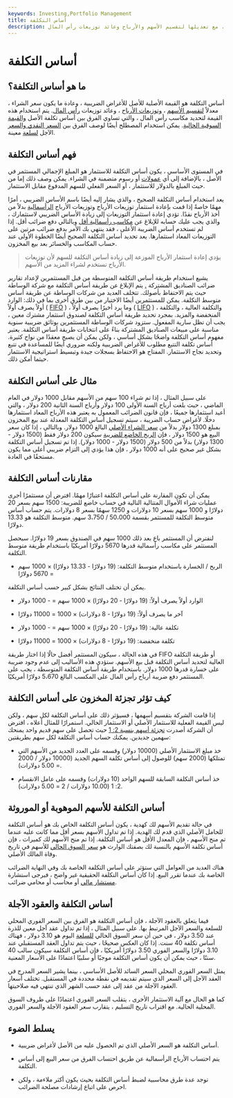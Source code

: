 ```yaml
---
keywords: Investing,Portfolio Management
title: أساس التكلفة
description: أساس التكلفة هو القيمة الأصلية للأصل للأغراض الضريبية ، مع تعديلها لتقسيم الأسهم والأرباح وعائد توزيعات رأس المال.
---
```


# أساس التكلفة
## ما هو أساس التكلفة؟

أساس التكلفة هو القيمة الأصلية للأصل للأغراض الضريبية ، وعادة ما يكون سعر الشراء ، معدلاً [لتقسيم الأسهم](/stocksplit) ، [وتوزيعات الأرباح](/dividend) ، وعائد توزيعات [رأس المال](/returnofcapital). يتم استخدام هذه القيمة لتحديد مكاسب رأس المال ، والتي تساوي الفرق بين أساس تكلفة الأصل [والقيمة السوقية الحالية](/cmv). يمكن استخدام المصطلح أيضًا لوصف الفرق بين [السعر النقدي والسعر](/cashprice) الآجل [لسلعة](/futures) معينة.

## فهم أساس التكلفة

في المستوى الأساسي ، يكون أساس التكلفة للاستثمار هو المبلغ الإجمالي المستثمر في الأصل ، بالإضافة إلى أي [عمولات](/commission) أو رسوم متضمنة في الشراء. يمكن وصف ذلك إما من حيث المبلغ بالدولار للاستثمار ، أو السعر الفعلي للسهم المدفوع مقابل الاستثمار.

يعد استخدام أساس التكلفة الصحيح ، والذي يشار إليه أيضًا باسم الأساس الضريبي ، أمرًا مهمًا خاصةً إذا قمت بإعادة استثمار توزيعات الأرباح وتوزيعات الأرباح [الرأسمالية](/capitalgainsdistribution) بدلاً من أخذ الأرباح نقدًا. تؤدي إعادة استثمار التوزيعات إلى زيادة الأساس الضريبي لاستثمارك ، والذي يجب عليك حسابه للإبلاغ عن [مكاسب رأسمالية أقل](/capitalgain) وبالتالي دفع ضرائب أقل. إذا لم تستخدم أساس الضريبة الأعلى ، فقد ينتهي بك الأمر بدفع ضرائب مرتين على التوزيعات المعاد استثمارها. يعد تحديد أساس التكلفة الصحيح أيضًا الخطوة الأولى عند حساب المكاسب والخسائر بعد بيع المخزون.

> يؤدي إعادة استثمار الأرباح الموزعة إلى زيادة أساس التكلفة للسهم لأن توزيعات الأرباح تستخدم لشراء المزيد من الأسهم.

>

يشيع استخدام طريقة أساس التكلفة المتوسطة من قبل المستثمرين لإعداد تقارير ضرائب الصناديق المشتركة [.](/averagecostbasismethod) يتم الإبلاغ عن طريقة أساس التكلفة مع شركة الوساطة حيث يتم الاحتفاظ بأصولك. تتخلف العديد من شركات الوساطة عن طريقة أساس متوسط التكلفة. يمكن للمستثمرين أيضًا الاختيار من بين طرق أخرى بما في ذلك: الوارد أولاً يصرف أولاً ( [FIFO](/fifo) ) ، وما يرد أخيرًا يصرف أولاً ( [LIFO](/lifo) ) ، والتكلفة العالية ، والتكلفة المنخفضة والمزيد. بمجرد تحديد طريقة أساس التكلفة لصندوق استثمار مشترك معين ، يجب أن تظل سارية المفعول. ستزود شركات الوساطة المستثمرين بوثائق ضريبية سنوية مناسبة على مبيعات الصناديق المشتركة بناءً على انتخابات طريقة أساس التكلفة. يعتبر مفهوم أساس التكلفة واضحًا بشكل أساسي ، ولكن يمكن أن يصبح معقدًا من نواح كثيرة. أساس تكلفة التتبع مطلوب للأغراض الضريبية ولكنه ضروري أيضًا للمساعدة في تتبع وتحديد نجاح الاستثمار. المفتاح هو الاحتفاظ بسجلات جيدة وتبسيط استراتيجية الاستثمار حيثما أمكن ذلك.

## مثال على أساس التكلفة

على سبيل المثال ، إذا تم شراء 100 سهم من الأسهم مقابل 1000 دولار في العام الماضي ، حيث بلغت أرباح السنة الأولى 100 دولار وأرباح السنة الثانية 200 دولار ، والتي أعيد استثمارها جميعًا ، فإن قانون الضرائب المعمول به يعتبر هذه الأرباح المعاد استثمارها دخلًا. لأغراض حساب الضريبة ، سيتم تسجيل أساس التكلفة المعدلة عند بيع المخزون بمبلغ 1300 دولار بدلاً من [سعر الشراء الأصلي](/purchaseprice) البالغ 1000 دولار. وبالتالي ، إذا كان سعر البيع هو 1500 دولار ، فإن [الربح الخاضع للضريبة](/taxablegain) سيكون 200 دولار فقط (1500 دولار - 1300 دولار) بدلاً من 500 دولار (1500 دولار - 1000 دولار). إذا تم تسجيل أساس التكلفة بشكل غير صحيح على أنه 1000 دولار ، فإن هذا يؤدي إلى التزام ضريبي أعلى مما يكون مستحقًا في العادة.

## مقارنات أساس التكلفة

يمكن أن تكون المقارنة على أساس التكلفة اعتبارًا مهمًا. افترض أن مستثمرًا أجرى عمليات شراء الأموال المتتالية التالية في حساب خاضع للضريبة: 1500 سهم بسعر 20 دولارًا و 1000 سهم بسعر 10 دولارات و 1250 سهمًا بسعر 8 دولارات. يتم حساب أساس متوسط التكلفة للمستثمر بقسمة 50،000 / 3،750 سهم. متوسط التكلفة هو 13.33 دولارًا.

لنفترض أن المستثمر باع بعد ذلك 1000 سهم في الصندوق بسعر 19 دولارًا. سيحصل المستثمر على مكاسب رأسمالية قدرها 5670 دولارًا أمريكيًا باستخدام طريقة متوسط التكلفة.

- الربح / الخسارة باستخدام متوسط التكلفة: (19 دولارًا - 13.33 دولارًا) × 1000 سهم = 5670 دولارًا

يمكن أن تختلف النتائج بشكل كبير حسب أساس التكلفة.

- الوارد أولاً يصرف أولاً: (19 دولارًا - 20 دولارًا) × 1000 سهم = - 1000 دولار

- آخر ما يصرف أولاً: (19 دولارًا - 8 دولارات) × 1000 = 11000 دولارًا

- تكلفة عالية: (19 دولارًا - 20 دولارًا) × 1000 سهم = - 1000 دولار

- تكلفة منخفضة: (19 دولارًا - 8 دولارات) × 1000 = 11000 دولارًا

في هذه الحالة ، سيكون المستثمر أفضل حالًا إذا اختار طريقة FIFO أو طريقة التكلفة العالية لتحديد أساس التكلفة قبل بيع الأسهم. ستؤدي هذه الأساليب إلى عدم وجود ضريبة على خسارة قدرها 1000 دولار. باستخدام طريقة أساس التكلفة المتوسطة ، يجب على المستثمر دفع ضريبة أرباح رأس المال على المكسب البالغ 5،670 دولارًا أمريكيًا.

## كيف تؤثر تجزئة المخزون على أساس التكلفة

إذا قامت الشركة بتقسيم أسهمها ، فسيؤثر ذلك على أساس التكلفة لكل سهم ، ولكن ليس القيمة الفعلية للاستثمار الأصلي أو الاستثمار الحالي. استمرارًا للمثال أعلاه ، افترض أن الشركة أصدرت [تجزئة أسهم بنسبة 2: 1](/stocksplit) حيث تحصل على سهم قديم واحد يمنحك سهمين جديدين. يمكنك حساب أساس التكلفة لكل سهم بطريقتين:

- خذ مبلغ الاستثمار الأصلي (10000 دولار) وقسمه على العدد الجديد من الأسهم التي تمتلكها (2000 سهم) للوصول إلى أساس تكلفة السهم الجديد (10000 دولار / 2000 = 5.00 دولارات).

- خذ أساس التكلفة السابقة للسهم الواحد (10 دولارات) وقسمه على عامل الانقسام 2: 1 (10.00 دولارات / 2 = 5.00 دولارات).

## أساس التكلفة للأسهم الموهوبة أو الموروثة

في حالة تقديم الأسهم لك كهدية ، يكون أساس التكلفة الخاص بك هو أساس التكلفة للحامل الأصلي الذي قدم لك الهدية. إذا تم تداول الأسهم بسعر أقل مما كانت عليه عندما تم منح الأسهم ، فإن المعدل الأقل هو أساس التكلفة. إذا تم منح الأسهم لك كميراث ، فإن أساس تكلفة الأسهم بالنسبة لك بصفتك الوارث هو [سعر السوق الحالي](/market-price) للأسهم في تاريخ وفاة المالك الأصلي.

هناك العديد من العوامل التي ستؤثر على أساس التكلفة الخاصة بك وفي النهاية الضرائب الخاصة بك عندما تقرر البيع. إذا كان أساس التكلفة الحقيقية غير واضح ، فيرجى استشارة [مستشار مالي](/financial-advisor) أو محاسب أو محامي ضرائب.

## أساس التكلفة والعقود الآجلة

فيما يتعلق بالعقود الآجلة ، فإن أساس التكلفة هو الفرق بين السعر الفوري المحلي للسلعة والسعر الآجل المرتبط بها. على سبيل المثال ، إذا تم تداول عقد آجل معين للذرة عند 3.50 دولار ، في حين أن سعر السوق الحالي [للسلعة](/commodity) اليوم هو 3.10 دولار ، فهناك أساس تكلفة 40 سنت. إذا كان العكس صحيحًا ، حيث يتم تداول العقد المستقبلي عند 3.10 دولارًا والسعر الفوري 3.50 دولارًا أمريكيًا ، فإن أساس التكلفة سيكون سالب 40 سنتًا ، حيث يمكن أن يكون أساس التكلفة موجبًا أو سلبيًا اعتمادًا على الأسعار المعنية.

يمثل السعر الفوري المحلي السعر السائد للأصل الأساسي ، بينما يشير السعر المدرج في العقد الآجل إلى السعر الذي سيتم تقديمه في نقطة محددة في المستقبل. تختلف أسعار العقود الآجلة من عقد إلى عقد حسب الشهر الذي تنتهي فيه صلاحيتها.

كما هو الحال مع آلية الاستثمار الأخرى ، يتقلب السعر الفوري اعتمادًا على ظروف السوق المحلية الحالية. مع اقتراب تاريخ التسليم ، يتقارب سعر العقود الآجلة والسعر الفوري.

## يسلط الضوء

- أساس التكلفة هو السعر الأصلي الذي تم الحصول عليه من الأصل لأغراض ضريبية.

- يتم احتساب الأرباح الرأسمالية عن طريق احتساب الفرق من سعر البيع إلى أساس التكلفة.

- توجد عدة طرق محاسبية لضبط أساس التكلفة بحيث يكون أكثر ملاءمة ، ولكن احرص على اتباع إرشادات مصلحة الضرائب.

